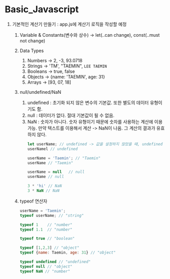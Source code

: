 # Basic_Javascript
1. 기본적인 계산기 만들기 : app.js에 계산기 로직을 작성할 예정
   1. Variable & Constants(변수와 상수) &rarr; let(..can change), const(..must not change)

   2. Data Types
      1. Numbers &rarr; 2, -3, 93.0718
      2. Strings &rarr; 'TM', "TAEMIN", `LEE TAEMIN`
      3. Booleans &rarr; true, false
      4. Objects &rarr; {name: 'TAEMIN', age: 31}
      5. Arrays &rarr; [93, 07, 18]

   3. null/undefined/NaN
      1. undefined : 초기화 되지 않은 변수의 기본값. 또한 별도의 데이터 유형이기도 함. 
      2. null : 데이터가 없다. 절대 기본값이 될 수 없음. 
      3. NaN : 숫자가 아니다. 숫자 유형이기 때문에 숫자를 사용하는 계산에 이용 가능. 만약 텍스트를 이용해서 계산 -> NaN이 나옴. 그 계산의 결과가 유효하지 않다.
         ```javascript
         let userName; // undefined -> 값을 설정하지 않았을 때, undefined
         userNamel // undefined

         userName = 'Taemin'; // "Taemin"
         userName // "Taemin"

         userName = null   // null
         userName // null

         3 * 'hi' // NaN
         3 * NaN // NaN
         ```

   4. typeof 연산자
         ```javascript
         userName = 'Taemin';
         typeof userName; // "string"

         typeof 1    // "number"
         typeof 1.1  // "number"

         typeof true // "boolean"

         typeof [1,2,3] // "object"
         typeof {name: Taemin, age: 31} // "object"

         typeof undefined // "undefined"
         typeof null // "object"
         typeof NaN // "number"
         ```